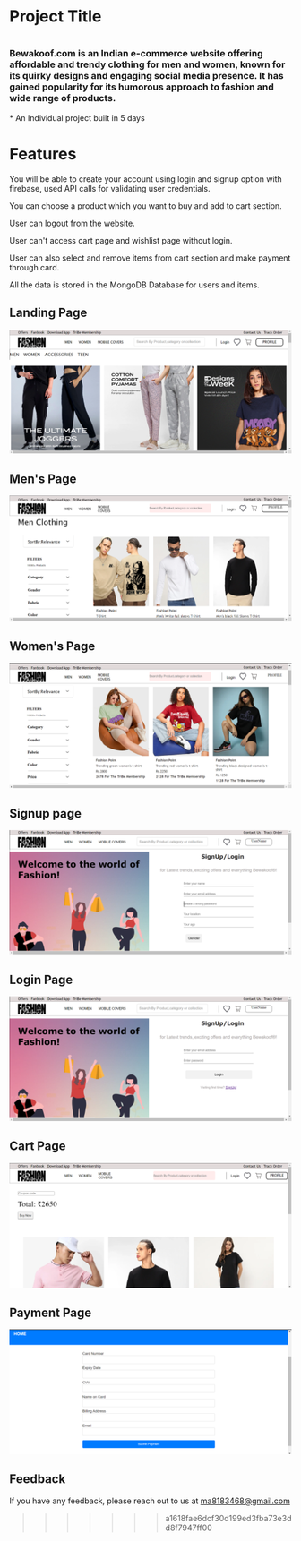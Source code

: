 
<h1> Project Title <h1>
<h3>Bewakoof.com is an Indian e-commerce website offering affordable and trendy clothing for men and women, known for its quirky designs and engaging social media presence. It has gained popularity for its humorous approach to fashion and wide range of products.</h3>
* An Individual project built in 5 days
  
  
 # Features

You will be able to create your account using login and signup option with firebase, used API calls for validating user credentials.

You can choose a product which you want to buy and add to cart section.
  
User can logout from the website.
  
User can't access cart page and wishlist page without login.
  
User can also select and remove items from cart section and make payment through card.

All the data is stored in the MongoDB Database for users and items.
  
  
<h2>Landing Page</h2>
<img src = "./frontend/photos/landing.png">
  
  <h2>Men's Page</h2>
<img src = "./frontend/photos/mens.png">
  
  <h2>Women's Page</h2>
<img src = "./frontend/photos/womens.png">
  
  <h2>Signup page</h2>
<img src = "./frontend/photos/signup.png">

  <h2>Login Page</h2>
<img src = "./frontend/photos/loginpage.png">
  
  <h2>Cart Page</h2>
<img src = "./frontend/photos/cartpage.png">
  
  <h2>Payment Page</h2>
<img src = "./frontend/photos/payment.png">
  
  
  ## Feedback

If you have any feedback, please reach out to us at ma8183468@gmail.com 
  
  
>>>>>>> a1618fae6dcf30d199ed3fba73e3dd8f7947ff00
